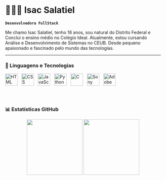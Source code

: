 # 👩🏻‍💻 Isac Salatiel

**`Desenvolvedora FullStack`**

Me chamo Isac Salatiel, tenho 18 anos, sou natural do Distrito Federal e Concluí o ensino médio no Colégio Ideal. Atualmente, estou cursando Análise e Desenvolvimento de Sistemas no CEUB. Desde pequeno apaixonado e fascinado pelo mundo das tecnologias.  

---

### 🤖 Linguagens e Tecnologias

<img 
    align="left" 
    alt="HTML" 
    title="HTML" 
    width="40px" 
    style="padding-right: 10px;" 
    src="https://cdn.jsdelivr.net/gh/devicons/devicon/icons/html5/html5-original.svg" 
/>

<img 
    align="left" 
    alt="CSS" 
    title="CSS" 
    width="40px" 
    style="padding-right: 10px;" 
    src="https://cdn.jsdelivr.net/gh/devicons/devicon/icons/css3/css3-original.svg" 
/>

<img 
    align="left" 
    alt="JavaScript" 
    title="JavaScript" 
    width="40px" 
    style="padding-right: 10px;" 
    src="https://cdn.jsdelivr.net/gh/devicons/devicon/icons/javascript/javascript-original.svg" 
/>

<img 
    align="left" 
    alt="Python" 
    title="Python" 
    width="40px" 
    style="padding-right: 10px;" 
    src="https://cdn.jsdelivr.net/gh/devicons/devicon/icons/python/python-original.svg" 
/>

<img 
    align="left" 
    alt="C" 
    title="C" 
    width="40px" 
    style="padding-right: 10px;" 
    src="https://cdn.jsdelivr.net/gh/devicons/devicon/icons/c/c-original.svg" 
/>

<img 
    align="left" 
    alt="Sony Vegas" 
    title="Sony Vegas" 
    width="40px" 
    style="padding-right: 10px;" 
    src="https://upload.wikimedia.org/wikipedia/commons/3/3b/Vegas_Pro_15.0.png" 
/>

<img 
    align="left" 
    alt="Adobe Photoshop" 
    title="Adobe Photoshop" 
    width="40px" 
    style="padding-right: 10px;" 
    src="https://upload.wikimedia.org/wikipedia/commons/a/af/Adobe_Photoshop_CC_icon.svg" 
/>

<br/><br/><br/>

<br/>

### 📊 Estatísticas GitHub

<div align="center">
  <img height="180em" src="https://github-readme-stats.vercel.app/api?username=Zackzinzz07&show_icons=true&theme=tokyonight&include_all_commits=true&count_private=true"/>
  <img height="180em" src="https://github-readme-stats.vercel.app/api/top-langs/?username=Zackzinzz07&layout=compact&langs_count=7&theme=tokyonight"/>
</div>

